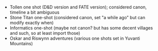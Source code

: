 - Tollen one shot (D&D version and FATE version); considered canon, timeline a bit ambiguous
- Stone Titan one-shot (considered canon, set "a while ago" but can modify exactly when)
- Informatics one-shot (maybe not canon? but has some decent villages and such, so at least import those)
- Oskar and Riswynn adventures (various one shots set in Yuvanti Mountains)